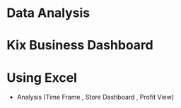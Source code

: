 # Data Analysis
# Kix Business Dashboard
# Using Excel
* Analysis (Time Frame , Store Dashboard , Profit View)
